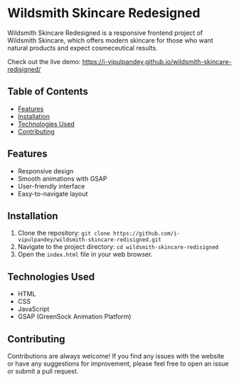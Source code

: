 # Wildsmith Skincare Redesigned

Wildsmith Skincare Redesigned is a responsive frontend project of Wildsmith Skincare, which offers modern skincare for those who want natural products and expect cosmeceutical results.

Check out the live demo: https://i-vipulpandey.github.io/wildsmith-skincare-redisigned/


## Table of Contents

- [Features](#features)
- [Installation](#installation)
- [Technologies Used](#technologies-used)
- [Contributing](#contributing)

## Features
- Responsive design
- Smooth animations with GSAP
- User-friendly interface
- Easy-to-navigate layout

## Installation

1. Clone the repository: `git clone https://github.com/i-vipulpandey/wildsmith-skincare-redisigned.git`
2. Navigate to the project directory: `cd wildsmith-skincare-redisigned`
3. Open the `index.html` file in your web browser.


## Technologies Used

- HTML
- CSS
- JavaScript
- GSAP (GreenSock Animation Platform)


## Contributing

Contributions are always welcome! If you find any issues with the website or have any suggestions for improvement, please feel free to open an issue or submit a pull request.

